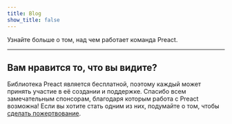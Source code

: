 ```yaml
---
title: Blog
show_title: false
---
```


Узнайте больше о том, над чем работает команда Preact.

<div><blog-overview></blog-overview></div>

<div>
  <hr />
  <h2>Вам нравится то, что вы видите?</h2>
  <p>
    Библиотека Preact является бесплатной, поэтому каждый может принять участие в её создании
    и поддержке. Спасибо всем замечательным спонсорам, благодаря которым работа с Preact
    возможна! Если вы хотите стать одним из них, подумайте о том, чтобы
    <a href="https://opencollective.com/preact">сделать пожертвование</a>.
  </p>
</div>
